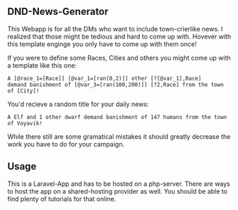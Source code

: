 ## DND-News-Generator

This Webapp is for all the DMs who want to include town-crierlike news. I realized that those might be tedious and hard to come up with. 
Hovever with this template enginge you only have to come up with them once!

If you were to define some Races, Cities and others you might come up with a template like this one:

```text
A [@race_1=[Race]] [@var_1=[ran(0,2)]] other [?[@var_1],Race] 
demand banishment of [@var_3=[ran(100,200)]] [?2,Race] from the town of [City]!
```

You'd recieve a random title for your daily news:

```text
A Elf and 1 other dwarf demand banishment of 147 humans from the town of Voyavik!
```

While there still are some gramatical mistakes it should greatly decrease the work you have to do for your campaign.


## Usage
This is a Laravel-App and has to be hosted on a php-server.
There are ways to host the app on a shared-hosting provider as well. You should be able to find plenty of tutorials for that online.
